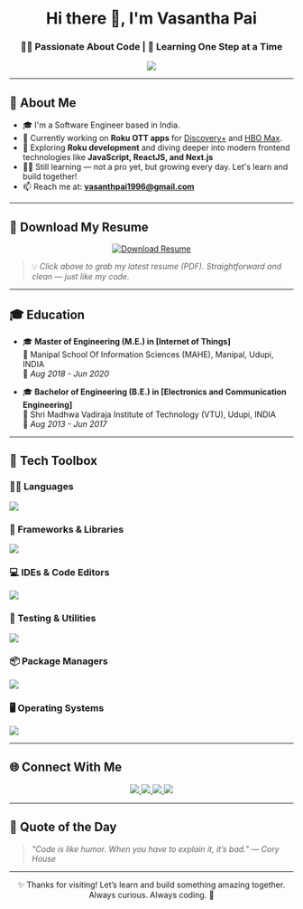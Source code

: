 <h1 align="center">Hi there 👋, I'm Vasantha Pai</h1>
<h3 align="center">👨‍💻 Passionate About Code | 🌱 Learning One Step at a Time</h3>

<p align="center">
  <img src="https://readme-typing-svg.herokuapp.com/?lines=Welcome+to+my+GitHub!;Software+Engineer;Learning+Every+Single+Day&center=true&width=500&height=45" />
</p>

---

## 🧭 About Me

- 🎓 I'm a Software Engineer based in India.  
- 💼 Currently working on **Roku OTT apps** for [Discovery+](https://channelstore.roku.com/details/74b46c85af2bf62c25decf0ea5ab0389:76520f9fecfb4d94cc21c37fb6dd6ae5/discovery) and [HBO Max](https://channelstore.roku.com/details/0d825fc70789327f8cdd959fa6ecdc9c:a9eda92fc03dac897660590f04969665/max).  
- 🌱 Exploring **Roku development** and diving deeper into modern frontend technologies like **JavaScript, ReactJS, and Next.js**  
- 👨‍💻 Still learning — not a pro yet, but growing every day. Let's learn and build together!  
- 📫 Reach me at: **vasanthpai1996@gmail.com**

---

## 📄 Download My Resume

<p align="center">
  <a href="https://drive.google.com/file/d/1Gj05eB-3vzh1zkbQo0ToJ_QCaXmZGSmv/view?usp=sharing" target="_blank">
    <img src="https://img.shields.io/badge/Download%20Resume-%230077B5?style=for-the-badge&logo=adobe-acrobat-reader&logoColor=white" alt="Download Resume"/>
  </a>
</p>

> 💡 _Click above to grab my latest resume (PDF). Straightforward and clean — just like my code._

---

## 🎓 Education

- 🎓 **Master of Engineering (M.E.) in [Internet of Things]**  
  🏫  Manipal School Of Information Sciences (MAHE), Manipal, Udupi, INDIA  
  📅 *Aug 2018 - Jun 2020*

- 🎓 **Bachelor of Engineering (B.E.) in [Electronics and Communication Engineering]**  
  🏫 Shri Madhwa Vadiraja Institute of Technology (VTU), Udupi, INDIA  
  📅 *Aug 2013 - Jun 2017*

---

## 🧰 Tech Toolbox

### 👨‍💻 Languages
<p>
  <a href="https://skillicons.dev">
    <img src="https://skillicons.dev/icons?i=js,py" />
  </a>
</p>

### 🧱 Frameworks & Libraries
<p>
  <a href="https://skillicons.dev">
    <img src="https://skillicons.dev/icons?i=react,nextjs,nodejs,express,bootstrap,tailwind,jquery" />
  </a>
</p>

<!-- ### 📺 Roku & OTT Dev Tools
<p>
  <img src="https://img.shields.io/badge/Roku-BrightScript-6f42c1?style=flat&logo=roku" />
  <img src="https://img.shields.io/badge/SceneGraph-333333?style=flat" />
  <img src="https://img.shields.io/badge/BrightScript-333333?style=flat" />
</p> -->

### 💻 IDEs & Code Editors
<p>
  <a href="https://skillicons.dev">
    <img src="https://skillicons.dev/icons?i=vscode,sublime,atom" />
  </a>
</p>

### 🧪 Testing & Utilities
<p>
  <a href="https://skillicons.dev">
    <img src="https://skillicons.dev/icons?i=git,github,githubactions,bitbucket,postman" />
  </a>
</p>

### 📦 Package Managers
<p>
  <a href="https://skillicons.dev">
    <img src="https://skillicons.dev/icons?i=npm,pip" />
  </a>
</p>

### 🖥️ Operating Systems
<p>
  <a href="https://skillicons.dev">
    <img src="https://skillicons.dev/icons?i=windows,apple,ubuntu,kali" />
  </a>
</p>

<!-- ---

## 📈 GitHub Stats

<p align="center">
  <img src="https://github-readme-stats.vercel.app/api?username=vasanthpai&show_icons=true&theme=radical" alt="GitHub Stats" />
</p>

<p align="center">
  <img src="https://github-readme-streak-stats.herokuapp.com/?user=vasanthpai&theme=tokyonight" alt="GitHub Streak" />
</p>

<p align="center">
  <img src="https://github-readme-stats.vercel.app/api/top-langs/?username=vasanthpai&layout=compact&theme=vision-friendly-dark" alt="Top Languages" />
</p> -->

---

## 🌐 Connect With Me

<p align="center">
  <a href="https://www.linkedin.com/in/[your-linkedin]">
    <img src="https://img.shields.io/badge/-LinkedIn-0077B5?style=flat&logo=linkedin&logoColor=white"/>
  </a>
  <a href="https://twitter.com/[your-twitter]">
    <img src="https://img.shields.io/badge/-Twitter-1DA1F2?style=flat&logo=twitter&logoColor=white"/>
  </a>
  <a href="mailto:[your.email@example.com]">
    <img src="https://img.shields.io/badge/-Email-D14836?style=flat&logo=gmail&logoColor=white"/>
  </a>
  <a href="https://[your-portfolio].com">
    <img src="https://img.shields.io/badge/-Portfolio-000000?style=flat&logo=firefox-browser&logoColor=white"/>
  </a>
</p>

<!-- ---

<p align="center">
  <img src="https://raw.githubusercontent.com/[your-username]/[your-username]/output/github-contribution-grid-snake.svg" alt="snake animation" />
</p> -->

---

## 🧠 Quote of the Day

> _"Code is like humor. When you have to explain it, it’s bad."_ — *Cory House*

---

<p align="center">
  ✨ Thanks for visiting! Let’s learn and build something amazing together.  
  Always curious. Always coding. 🚀
</p>
